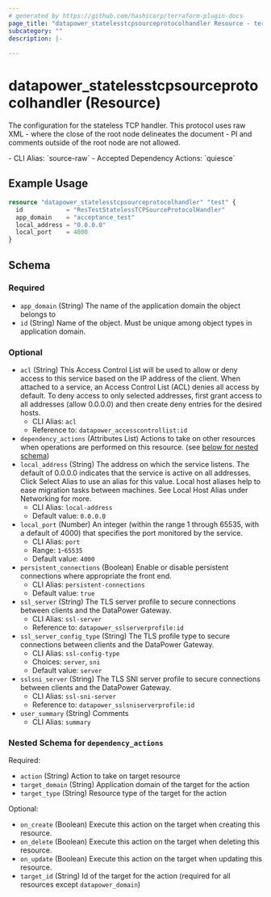```yaml
---
# generated by https://github.com/hashicorp/terraform-plugin-docs
page_title: "datapower_statelesstcpsourceprotocolhandler Resource - terraform-provider-datapower"
subcategory: ""
description: |-
  
---
```


# datapower_statelesstcpsourceprotocolhandler (Resource)

<p>The configuration for the stateless TCP handler. This protocol uses raw XML - where the close of the root node delineates the document - PI and comments outside of the root node are not allowed.</p>
  - CLI Alias: `source-raw`
  - Accepted Dependency Actions: `quiesce`

## Example Usage

```terraform
resource "datapower_statelesstcpsourceprotocolhandler" "test" {
  id            = "ResTestStatelessTCPSourceProtocolHandler"
  app_domain    = "acceptance_test"
  local_address = "0.0.0.0"
  local_port    = 4000
}
```

<!-- schema generated by tfplugindocs -->
## Schema

### Required

- `app_domain` (String) The name of the application domain the object belongs to
- `id` (String) Name of the object. Must be unique among object types in application domain.

### Optional

- `acl` (String) This Access Control List will be used to allow or deny access to this service based on the IP address of the client. When attached to a service, an Access Control List (ACL) denies all access by default. To deny access to only selected addresses, first grant access to all addresses (allow 0.0.0.0) and then create deny entries for the desired hosts.
  - CLI Alias: `acl`
  - Reference to: `datapower_accesscontrollist:id`
- `dependency_actions` (Attributes List) Actions to take on other resources when operations are performed on this resource. (see [below for nested schema](#nestedatt--dependency_actions))
- `local_address` (String) The address on which the service listens. The default of 0.0.0.0 indicates that the service is active on all addresses. Click Select Alias to use an alias for this value. Local host aliases help to ease migration tasks between machines. See Local Host Alias under Networking for more.
  - CLI Alias: `local-address`
  - Default value: `0.0.0.0`
- `local_port` (Number) An integer (within the range 1 through 65535, with a default of 4000) that specifies the port monitored by the service.
  - CLI Alias: `port`
  - Range: `1`-`65535`
  - Default value: `4000`
- `persistent_connections` (Boolean) Enable or disable persistent connections where appropriate the front end.
  - CLI Alias: `persistent-connections`
  - Default value: `true`
- `ssl_server` (String) The TLS server profile to secure connections between clients and the DataPower Gateway.
  - CLI Alias: `ssl-server`
  - Reference to: `datapower_sslserverprofile:id`
- `ssl_server_config_type` (String) The TLS profile type to secure connections between clients and the DataPower Gateway.
  - CLI Alias: `ssl-config-type`
  - Choices: `server`, `sni`
  - Default value: `server`
- `sslsni_server` (String) The TLS SNI server profile to secure connections between clients and the DataPower Gateway.
  - CLI Alias: `ssl-sni-server`
  - Reference to: `datapower_sslsniserverprofile:id`
- `user_summary` (String) Comments
  - CLI Alias: `summary`

<a id="nestedatt--dependency_actions"></a>
### Nested Schema for `dependency_actions`

Required:

- `action` (String) Action to take on target resource
- `target_domain` (String) Application domain of the target for the action
- `target_type` (String) Resource type of the target for the action

Optional:

- `on_create` (Boolean) Execute this action on the target when creating this resource.
- `on_delete` (Boolean) Execute this action on the target when deleting this resource.
- `on_update` (Boolean) Execute this action on the target when updating this resource.
- `target_id` (String) Id of the target for the action (required for all resources except `datapower_domain`)
